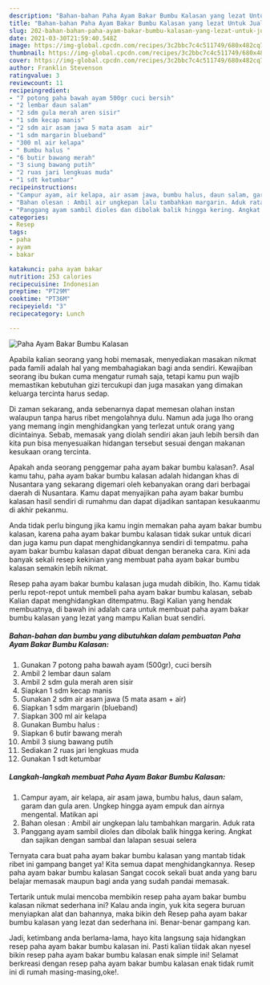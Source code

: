 ```yaml
---
description: "Bahan-bahan Paha Ayam Bakar Bumbu Kalasan yang lezat Untuk Jualan"
title: "Bahan-bahan Paha Ayam Bakar Bumbu Kalasan yang lezat Untuk Jualan"
slug: 202-bahan-bahan-paha-ayam-bakar-bumbu-kalasan-yang-lezat-untuk-jualan
date: 2021-03-30T21:59:40.548Z
image: https://img-global.cpcdn.com/recipes/3c2bbc7c4c511749/680x482cq70/paha-ayam-bakar-bumbu-kalasan-foto-resep-utama.jpg
thumbnail: https://img-global.cpcdn.com/recipes/3c2bbc7c4c511749/680x482cq70/paha-ayam-bakar-bumbu-kalasan-foto-resep-utama.jpg
cover: https://img-global.cpcdn.com/recipes/3c2bbc7c4c511749/680x482cq70/paha-ayam-bakar-bumbu-kalasan-foto-resep-utama.jpg
author: Franklin Stevenson
ratingvalue: 3
reviewcount: 11
recipeingredient:
- "7 potong paha bawah ayam 500gr cuci bersih"
- "2 lembar daun salam"
- "2 sdm gula merah aren sisir"
- "1 sdm kecap manis"
- "2 sdm air asam jawa 5 mata asam  air"
- "1 sdm margarin blueband"
- "300 ml air kelapa"
- " Bumbu halus "
- "6 butir bawang merah"
- "3 siung bawang putih"
- "2 ruas jari lengkuas muda"
- "1 sdt ketumbar"
recipeinstructions:
- "Campur ayam, air kelapa, air asam jawa, bumbu halus, daun salam, garam dan gula aren. Ungkep hingga ayam empuk dan airnya mengental. Matikan api"
- "Bahan olesan : Ambil air ungkepan lalu tambahkan margarin. Aduk rata"
- "Panggang ayam sambil dioles dan dibolak balik hingga kering. Angkat dan sajikan dengan sambal dan lalapan sesuai selera"
categories:
- Resep
tags:
- paha
- ayam
- bakar

katakunci: paha ayam bakar 
nutrition: 253 calories
recipecuisine: Indonesian
preptime: "PT29M"
cooktime: "PT36M"
recipeyield: "3"
recipecategory: Lunch

---
```



![Paha Ayam Bakar Bumbu Kalasan](https://img-global.cpcdn.com/recipes/3c2bbc7c4c511749/680x482cq70/paha-ayam-bakar-bumbu-kalasan-foto-resep-utama.jpg)

Apabila kalian seorang yang hobi memasak, menyediakan masakan nikmat pada famili adalah hal yang membahagiakan bagi anda sendiri. Kewajiban seorang ibu bukan cuma mengatur rumah saja, tetapi kamu pun wajib memastikan kebutuhan gizi tercukupi dan juga masakan yang dimakan keluarga tercinta harus sedap.

Di zaman  sekarang, anda sebenarnya dapat memesan olahan instan walaupun tanpa harus ribet mengolahnya dulu. Namun ada juga lho orang yang memang ingin menghidangkan yang terlezat untuk orang yang dicintainya. Sebab, memasak yang diolah sendiri akan jauh lebih bersih dan kita pun bisa menyesuaikan hidangan tersebut sesuai dengan makanan kesukaan orang tercinta. 



Apakah anda seorang penggemar paha ayam bakar bumbu kalasan?. Asal kamu tahu, paha ayam bakar bumbu kalasan adalah hidangan khas di Nusantara yang sekarang digemari oleh kebanyakan orang dari berbagai daerah di Nusantara. Kamu dapat menyajikan paha ayam bakar bumbu kalasan hasil sendiri di rumahmu dan dapat dijadikan santapan kesukaanmu di akhir pekanmu.

Anda tidak perlu bingung jika kamu ingin memakan paha ayam bakar bumbu kalasan, karena paha ayam bakar bumbu kalasan tidak sukar untuk dicari dan juga kamu pun dapat menghidangkannya sendiri di tempatmu. paha ayam bakar bumbu kalasan dapat dibuat dengan beraneka cara. Kini ada banyak sekali resep kekinian yang membuat paha ayam bakar bumbu kalasan semakin lebih nikmat.

Resep paha ayam bakar bumbu kalasan juga mudah dibikin, lho. Kamu tidak perlu repot-repot untuk membeli paha ayam bakar bumbu kalasan, sebab Kalian dapat menghidangkan ditempatmu. Bagi Kalian yang hendak membuatnya, di bawah ini adalah cara untuk membuat paha ayam bakar bumbu kalasan yang lezat yang mampu Kalian buat sendiri.

<!--inarticleads1-->

##### Bahan-bahan dan bumbu yang dibutuhkan dalam pembuatan Paha Ayam Bakar Bumbu Kalasan:

1. Gunakan 7 potong paha bawah ayam (500gr), cuci bersih
1. Ambil 2 lembar daun salam
1. Ambil 2 sdm gula merah aren sisir
1. Siapkan 1 sdm kecap manis
1. Gunakan 2 sdm air asam jawa (5 mata asam + air)
1. Siapkan 1 sdm margarin (blueband)
1. Siapkan 300 ml air kelapa
1. Gunakan  Bumbu halus :
1. Siapkan 6 butir bawang merah
1. Ambil 3 siung bawang putih
1. Sediakan 2 ruas jari lengkuas muda
1. Gunakan 1 sdt ketumbar




<!--inarticleads2-->

##### Langkah-langkah membuat Paha Ayam Bakar Bumbu Kalasan:

1. Campur ayam, air kelapa, air asam jawa, bumbu halus, daun salam, garam dan gula aren. Ungkep hingga ayam empuk dan airnya mengental. Matikan api
1. Bahan olesan : Ambil air ungkepan lalu tambahkan margarin. Aduk rata
1. Panggang ayam sambil dioles dan dibolak balik hingga kering. Angkat dan sajikan dengan sambal dan lalapan sesuai selera




Ternyata cara buat paha ayam bakar bumbu kalasan yang mantab tidak ribet ini gampang banget ya! Kita semua dapat menghidangkannya. Resep paha ayam bakar bumbu kalasan Sangat cocok sekali buat anda yang baru belajar memasak maupun bagi anda yang sudah pandai memasak.

Tertarik untuk mulai mencoba membikin resep paha ayam bakar bumbu kalasan nikmat sederhana ini? Kalau anda ingin, yuk kita segera buruan menyiapkan alat dan bahannya, maka bikin deh Resep paha ayam bakar bumbu kalasan yang lezat dan sederhana ini. Benar-benar gampang kan. 

Jadi, ketimbang anda berlama-lama, hayo kita langsung saja hidangkan resep paha ayam bakar bumbu kalasan ini. Pasti kalian tiidak akan nyesel bikin resep paha ayam bakar bumbu kalasan enak simple ini! Selamat berkreasi dengan resep paha ayam bakar bumbu kalasan enak tidak rumit ini di rumah masing-masing,oke!.

